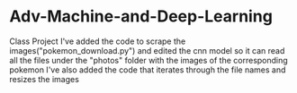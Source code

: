 # Adv-Machine-and-Deep-Learning
Class Project
I've added the code to scrape the images("pokemon_download.py") and edited the cnn model so it can read all the files under the "photos" folder with the images of the corresponding pokemon
I've also added the code that  iterates through the file names and resizes the images
